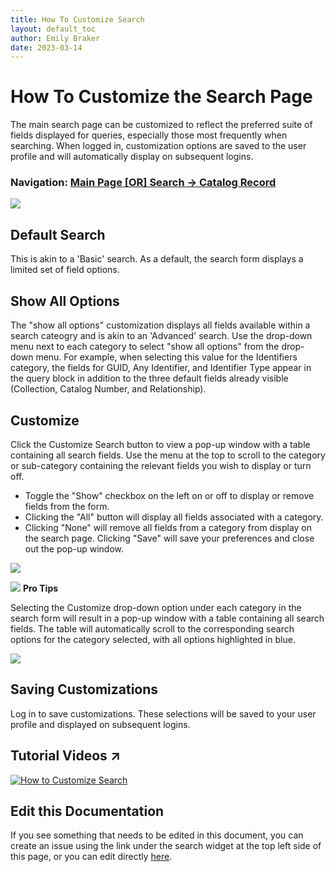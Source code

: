 ```yaml
---
title: How To Customize Search
layout: default_toc
author: Emily Braker
date: 2023-03-14
---
```

# How To Customize the Search Page

The main search page can be customized to reflect the preferred suite of fields displayed for queries, especially those most frequently when searching. When logged in, customization options are saved to the user profile and will automatically display on subsequent logins.

### Navigation: [Main Page [OR] Search -> Catalog Record](https://arctos.database.museum/search.cfm)

<img src="https://raw.githubusercontent.com/ArctosDB/documentation-wiki/gh-pages/tutorial_images/Customize_search_form.png"> 

## Default Search

This is akin to a 'Basic' search. As a default, the search form displays a limited set of field options.

## Show All Options

The "show all options" customization displays all fields available within a search cateogry and is akin to an 'Advanced' search. Use the drop-down menu next to each category to select "show all options" from the drop-down menu. For example, when selecting this value for the Identifiers category, the fields for GUID, Any Identifier, and Identifier Type appear in the query block in addition to the three default fields already visible (Collection, Catalog Number, and Relationship).

## Customize

Click the Customize Search button to view a pop-up window with a table containing all search fields. Use the menu at the top to scroll to the category or sub-category containing the relevant fields you wish to display or turn off. 
* Toggle the "Show" checkbox on the left on or off to display or remove fields from the form. 
* Clicking the "All" button will display all fields associated with a category. 
* Clicking "None" will remove all fields from a category from display on the search page. Clicking "Save" will save your preferences and close out the pop-up window.

<img src="https://raw.githubusercontent.com/ArctosDB/documentation-wiki/gh-pages/tutorial_images/Customize_search_table.PNG">

![](https://raw.githubusercontent.com/ArctosDB/documentation-wiki/gh-pages/tutorial_images/Bear%20Pro.jpg) **Pro Tips**

Selecting the Customize drop-down option under each category in the search form will result in a pop-up window with a table containing all search fields. The table will automatically scroll to the corresponding search options for the category selected, with all options highlighted in blue.

<img src="https://raw.githubusercontent.com/ArctosDB/documentation-wiki/gh-pages/tutorial_images/Customize_search_table_scroll.png">

## Saving Customizations

Log in to save customizations. These selections will be saved to your user profile and displayed on subsequent logins.


## Tutorial Videos ↗️

[![How to Customize Search](https://i9.ytimg.com/vi/pN40CkKAbgw/mq2.jpg?sqp=CJCU8I8G&rs=AOn4CLCgvG7IypQyOLtWLJ3jqMzZHZ6e7A)](https://youtu.be/LvMPR8QbYB4)


## Edit this Documentation

If you see something that needs to be edited in this document, you can create an issue using the link under the search widget at the top left side of this page, or you can edit directly <a href="https://github.com/ArctosDB/documentation-wiki/edit/gh-pages/_how_to/How_To_Customize_Search.markdown" target="_blank">here</a>.
